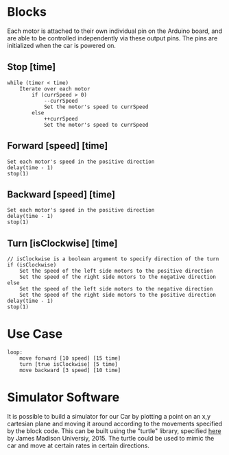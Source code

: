 # Blocks

Each motor is attached to their own individual pin on the Arduino board, and are able to be controlled independently via these output pins. The pins are initialized when the car is powered on.

## Stop [time]

    while (timer < time)
        Iterate over each motor
            if (currSpeed > 0)
                --currSpeed
                Set the motor's speed to currSpeed
            else
                ++currSpeed
                Set the motor's speed to currSpeed

## Forward [speed] [time]

    Set each motor's speed in the positive direction
    delay(time - 1)
    stop(1)

## Backward [speed] [time]

    Set each motor's speed in the positive direction
    delay(time - 1)
    stop(1)

## Turn [isClockwise] [time]

    // isClockwise is a boolean argument to specify direction of the turn
    if (isClockwise)
        Set the speed of the left side motors to the positive direction
        Set the speed of the right side motors to the negative direction
    else
        Set the speed of the left side motors to the negative direction
        Set the speed of the right side motors to the positive direction
    delay(time - 1)
    stop(1)

# Use Case

    loop:
        move forward [10 speed] [15 time]
        turn [true isClockwise] [5 time]
        move backward [3 speed] [10 time]

# Simulator Software

It is possible to build a simulator for our Car by plotting a point on an x,y cartesian plane and moving it around according to the movements specified by the block code. This can be built using the "turtle" library, specified [here](https://w3.cs.jmu.edu/lam2mo/cs240_2015_08/turtle.html) by James Madison Universiy, 2015. The turtle could be used to mimic the car and move at certain rates in certain directions.